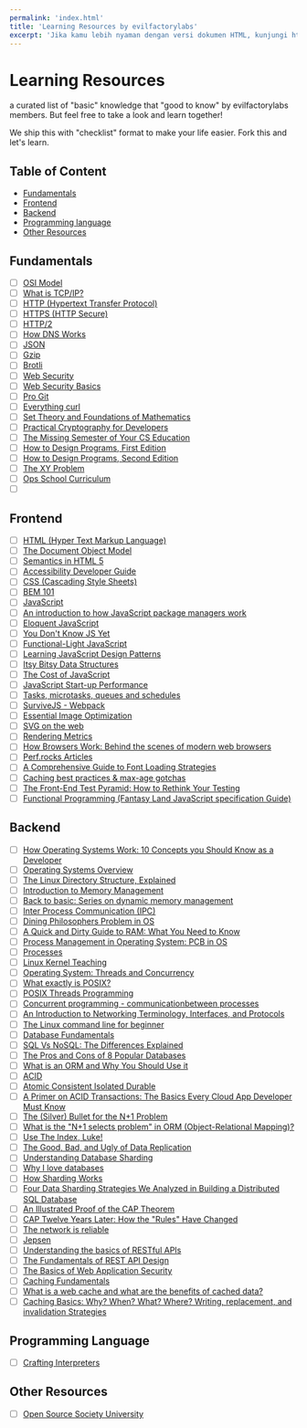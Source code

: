 ```yaml
---
permalink: 'index.html'
title: 'Learning Resources by evilfactorylabs'
excerpt: 'Jika kamu lebih nyaman dengan versi dokumen HTML, kunjungi https://evilfactorylabs.github.io/learning-resources'
---
```


# Learning Resources

a curated list of "basic" knowledge that "good to know" by evilfactorylabs members. But feel free
to take a look and learn together!

We ship this with "checklist" format to make your life easier. Fork this and let's learn.

## Table of Content
<!-- vim-markdown-toc GFM -->

* [Fundamentals](#fundamentals)
* [Frontend](#frontend)
* [Backend](#backend)
* [Programming language](#programming-language)
* [Other Resources](#other-resources)

<!-- vim-markdown-toc -->

## Fundamentals

- [ ] [OSI Model](https://en.wikipedia.org/wiki/OSI_model)
- [ ] [What is TCP/IP?](https://www.cloudflare.com/learning/ddos/glossary/tcp-ip/)
- [ ] [HTTP (Hypertext Transfer Protocol)](https://developer.mozilla.org/en-US/docs/Web/HTTP)
- [ ] [HTTPS (HTTP Secure)](https://en.wikipedia.org/wiki/HTTPS)
- [ ] [HTTP/2](https://developers.google.com/web/fundamentals/performance/http2)
- [ ] [How DNS Works](https://howdns.works/ep1/)
- [ ] [JSON](https://www.json.org/json-en.html)
- [ ] [Gzip](https://en.wikipedia.org/wiki/Gzip)
- [ ] [Brotli](https://en.wikipedia.org/wiki/Brotli)
- [ ] [Web Security](https://developer.mozilla.org/en-US/docs/Web/Security)
- [ ] [Web Security Basics](https://github.com/vasanthk/web-security-basics)
- [ ] [Pro Git](https://git-scm.com/book/en/v2)
- [ ] [Everything curl](https://ec.haxx.se/)
- [ ] [Set Theory and Foundations of Mathematics](http://settheory.net/)
- [ ] [Practical Cryptography for Developers](https://cryptobook.nakov.com)
- [ ] [The Missing Semester of Your CS Education](https://missing.csail.mit.edu/)
- [ ] [How to Design Programs, First Edition](https://htdp.org/2003-09-26/Book/curriculum-Z-H-1.html)
- [ ] [How to Design Programs, Second Edition](https://htdp.org/2021-11-15/Book/index.html)
- [ ] [The XY Problem](https://xyproblem.info)
- [ ] [Ops School Curriculum](https://www.opsschool.org/introduction.html)
- [ ] [](https://github.com/charlax/professional-programming)

## Frontend

- [ ] [HTML (Hyper Text Markup Language)](https://developer.mozilla.org/en-US/docs/Web/HTML)
- [ ] [The Document Object Model](https://eloquentjavascript.net/14_dom.html)
- [ ] [Semantics in HTML 5](https://alistapart.com/article/semanticsinhtml5/)
- [ ] [Accessibility Developer Guide](https://www.accessibility-developer-guide.com/)
- [ ] [CSS (Cascading Style Sheets)](https://developer.mozilla.org/en-US/docs/Web/css)
- [ ] [BEM 101](https://css-tricks.com/bem-101/)
- [ ] [JavaScript](https://developer.mozilla.org/en-US/docs/Web/javascript)
- [ ] [An introduction to how JavaScript package managers work](https://www.freecodecamp.org/news/javascript-package-managers-101-9afd926add0a)
- [ ] [Eloquent JavaScript](https://eloquentjavascript.net/)
- [ ] [You Don't Know JS Yet](https://github.com/getify/You-Dont-Know-JS/)
- [ ] [Functional-Light JavaScript](https://github.com/getify/Functional-Light-JS)
- [ ] [Learning JavaScript Design Patterns](https://addyosmani.com/resources/essentialjsdesignpatterns/book/index.html)
- [ ] [Itsy Bitsy Data Structures](https://github.com/jamiebuilds/itsy-bitsy-data-structures)
- [ ] [The Cost of JavaScript](https://medium.com/dev-channel/the-cost-of-javascript-84009f51e99e)
- [ ] [JavaScript Start-up Performance](https://medium.com/reloading/javascript-start-up-performance-69200f43b201)
- [ ] [Tasks, microtasks, queues and schedules](https://jakearchibald.com/2015/tasks-microtasks-queues-and-schedules/)
- [ ] [SurviveJS - Webpack ](https://survivejs.com/webpack/foreword/)
- [ ] [Essential Image Optimization](https://images.guide/)
- [ ] [SVG on the web](https://svgontheweb.com/)
- [ ] [Rendering Metrics](https://speedcurve.com/blog/rendering-metrics/)
- [ ] [How Browsers Work: Behind the scenes of modern web browsers](https://www.html5rocks.com/en/tutorials/internals/howbrowserswork/)
- [ ] [Perf.rocks Articles](https://perf.rocks/articles/)
- [ ] [A Comprehensive Guide to Font Loading Strategies](https://www.zachleat.com/web/comprehensive-webfonts/)
- [ ] [Caching best practices & max-age gotchas](https://jakearchibald.com/2016/caching-best-practices/)
- [ ] [The Front-End Test Pyramid: How to Rethink Your Testing](https://www.freecodecamp.org/news/the-front-end-test-pyramid-rethink-your-testing-3b343c2bca51/)
- [ ] [Functional Programming (Fantasy Land JavaScript specification Guide)](https://sanderv1992.github.io/fp/)

## Backend

- [ ] [How Operating Systems Work: 10 Concepts you Should Know as a Developer](https://medium.com/cracking-the-data-science-interview/how-operating-systems-work-10-concepts-you-should-know-as-a-developer-8d63bb38331f)
- [ ] [Operating Systems Overview](https://applied-programming.github.io/Operating-Systems-Notes/)
- [ ] [The Linux Directory Structure, Explained](https://www.howtogeek.com/117435/htg-explains-the-linux-directory-structure-explained/)
- [ ] [Introduction to Memory Management](https://www.studytonight.com/operating-system/memory-management)
- [ ] [Back to basic: Series on dynamic memory management](https://docs.microsoft.com/en-us/archive/blogs/abhinaba/back-to-basic-series-on-dynamic-memory-management)
- [ ] [Inter Process Communication (IPC)](https://www.geeksforgeeks.org/inter-process-communication-ipc/)
- [ ] [Dining Philosophers Problem in OS](https://www.scaler.com/topics/operating-system/dining-philosophers-problem-in-os/)
- [ ] [A Quick and Dirty Guide to RAM: What You Need to Know](https://www.makeuseof.com/tag/quick-dirty-guide-ram-need-know/)
- [ ] [Process Management in Operating System: PCB in OS](https://www.guru99.com/process-management-pcb.html)
- [ ] [Processes](https://www.cs.uic.edu/~jbell/CourseNotes/OperatingSystems/3_Processes.html)
- [ ] [Linux Kernel Teaching](https://linux-kernel-labs.github.io/refs/heads/master/)
- [ ] [Operating System: Threads and Concurrency](https://medium.com/@akhandmishra/operating-system-threads-and-concurrency-aec2036b90f8)
- [ ] [What exactly is POSIX?](https://unix.stackexchange.com/questions/11983/what-exactly-is-posix)
- [ ] [POSIX Threads Programming](https://computing.llnl.gov/tutorials/pthreads/)
- [ ] [Concurrent programming - communicationbetween processes](http://www.tldp.org/pub/Linux/docs/ldp-archived/linuxfocus/English/Archives/lf-2003_01-0281.pdf)
- [ ] [An Introduction to Networking Terminology, Interfaces, and Protocols](https://www.digitalocean.com/community/tutorials/an-introduction-to-networking-terminology-interfaces-and-protocols)
- [ ] [The Linux command line for beginner](https://ubuntu.com/tutorials/command-line-for-beginners#1-overview)
- [ ] [Database Fundamentals](http://www.rj-robbins.com/portfolio/pedagogy/db-fund/)
- [ ] [SQL Vs NoSQL: The Differences Explained](https://blog.panoply.io/sql-or-nosql-that-is-the-question)
- [ ] [The Pros and Cons of 8 Popular Databases](https://www.keycdn.com/blog/popular-databases)
- [ ] [What is an ORM and Why You Should Use it](https://blog.bitsrc.io/what-is-an-orm-and-why-you-should-use-it-b2b6f75f5e2a)
- [ ] [ACID](https://en.wikipedia.org/wiki/ACID)
- [ ] [Atomic Consistent Isolated Durable](https://wiki.c2.com/?AtomicConsistentIsolatedDurable)
- [ ] [A Primer on ACID Transactions: The Basics Every Cloud App Developer Must Know](https://blog.yugabyte.com/a-primer-on-acid-transactions/)
- [ ] [The (Silver) Bullet for the N+1 Problem](https://www.sitepoint.com/silver-bullet-n1-problem/)
- [ ] [What is the "N+1 selects problem" in ORM (Object-Relational Mapping)?](https://stackoverflow.com/questions/97197/what-is-the-n1-selects-problem-in-orm-object-relational-mapping)
- [ ] [Use The Index, Luke!](https://use-the-index-luke.com/)
- [ ] [The Good, Bad, and Ugly of Data Replication](https://learn.g2.com/data-replication)
- [ ] [Understanding Database Sharding](https://www.digitalocean.com/community/tutorials/understanding-database-sharding)
- [ ] [Why I love databases](https://medium.com/@jeeyoungk/why-i-love-databases-1d4cc433685f)
- [ ] [How Sharding Works](https://medium.com/@jeeyoungk/how-sharding-works-b4dec46b3f6)
- [ ] [Four Data Sharding Strategies We Analyzed in Building a Distributed SQL Database](https://blog.yugabyte.com/four-data-sharding-strategies-we-analyzed-in-building-a-distributed-sql-database/)
- [ ] [An Illustrated Proof of the CAP Theorem](https://mwhittaker.github.io/blog/an_illustrated_proof_of_the_cap_theorem/)
- [ ] [CAP Twelve Years Later: How the "Rules" Have Changed](https://www.infoq.com/articles/cap-twelve-years-later-how-the-rules-have-changed/)
- [ ] [The network is reliable](https://aphyr.com/posts/288-the-network-is-reliable)
- [ ] [Jepsen](https://jepsen.io/)
- [ ] [Understanding the basics of RESTful APIs](https://pusher.com/tutorials/understanding-rest-api)
- [ ] [The Fundamentals of REST API Design](https://stormpath.com/blog/fundamentals-rest-api-design)
- [ ] [The Basics of Web Application Security](https://martinfowler.com/articles/web-security-basics.html)
- [ ] [Caching Fundamentals](https://www.softkraft.co/caching-fundamentals/)
- [ ] [What is a web cache and what are the benefits of cached data?](https://www.section.io/blog/what-is-cashed-data-cache-definition/)
- [ ] [Caching Basics: Why? When? What? Where? Writing, replacement, and invalidation Strategies](https://www.eximiaco.tech/en/2019/05/16/caching-basics-why-when-what-where-writing-replacement-and-invalidation-strategies/)

## Programming Language

- [ ] [Crafting Interpreters](https://craftinginterpreters.com)

## Other Resources

- [ ] [Open Source Society University](https://github.com/ossu/computer-science)
